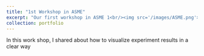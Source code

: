 ```yaml
---
title: "1st Workshop in ASME"
excerpt: "Our first workshop in ASME 1<br/><img src='/images/ASME.png'>"
collection: portfolio
---
```


In this work shop, I shared about how to visualize experiment results in a clear way
